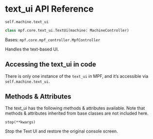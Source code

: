# text_ui API Reference

`self.machine.text_ui`

``` python
class mpf.core.text_ui.TextUi(machine: MachineController)
```

Bases: `mpf.core.mpf_controller.MpfController`

Handles the text-based UI.

## Accessing the text_ui in code

There is only one instance of the `text_ui` in MPF, and it’s accessible via `self.machine.text_ui`.

## Methods & Attributes

The text_ui has the following methods & attributes available. Note that methods & attributes inherited from base classes are not included here.

`stop(**kwargs)`

Stop the Text UI and restore the original console screen.
